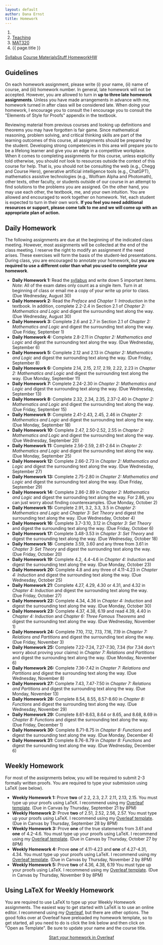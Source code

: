 ```yaml
---
layout: default
author: Dana Ernst
title: Homework
---
```


<ol class="breadcrumb">
  <li><a href="/"><i class="fa fa-home"></i></a></li>
  <li><a href="/teaching/">Teaching</a></li>
  <li><a href="/teaching/mat320f23">MAT320</a></li>
  <li class="active">{{ page.title }}</li>
</ol>

<div class="row">
<div class="col-xs-12">
<div class="btn-group btn-group-justified">
<a class="btn btn-default btn-success" href="{{site.baseurl}}/teaching/mat320f23/syllabus/">Syllabus</a>
<a class="btn btn-default btn-primary" href="{{site.baseurl}}/teaching/mat320f23/materials/">
<span class="hidden-xs">Course Materials</span><span class="visible-xs">Stuff</span>
</a>
<a class="btn btn-default btn-warning" href="{{site.baseurl}}/teaching/mat320f23/homework/">
<span class="hidden-xs">Homework</span><span class="visible-xs">HW</span>
</a>
</div>
</div>
</div>

## Guidelines ##
On each homework assignment, please write (i) your name, (ii) name of course, and (iii) homework number. In general, late homework will not be accepted. However, you are allowed to turn in **up to three late homework assignments**. Unless you have made arrangements in advance with me, homework turned in after class will be considered late. When doing your homework, I encourage you to consult the I encourage you to consult the "Elements of Style for Proofs" appendix in the textbook.

Reviewing material from previous courses and looking up definitions and theorems you may have forgotten is fair game. Since mathematical reasoning, problem solving, and critical thinking skills are part of the learning outcomes of this course, all assignments should be prepared by the student. Developing strong competencies in this area will prepare you to be a lifelong learner and give you an edge in a competitive workplace. When it comes to completing assignments for this course, unless explicitly told otherwise, you should *not* look to resources outside the context of this course for help.  That is, you should not be consulting the web (e.g., Chegg and Course Hero), generative artificial intelligence tools (e.g., ChatGPT), mathematics assistive technologies (e.g., Wolfram Alpha and Photomath), other texts, other faculty, or students outside of our course in an attempt to find solutions to the problems you are assigned.  On the other hand, you may use each other, the textbook, me, and your own intuition. You are allowed and encouraged to work together on homework. Yet, each student is expected to turn in their own work.  **If you feel you need additional resources or support, please come talk to me and we will come up with an appropriate plan of action.**

## Daily Homework ##
The following assignments are due at the beginning of the indicated class meeting. However, most assignments will be collected at the end of the class meeting.  I reserve the right to modify an assignment if the need arises.  These exercises will form the basis of the student-led presentations.  During class, you are encouraged to annotate your homework, but **you are required to use a different color than what you used to complete your homework**.

- **Daily Homework 1:** Read the [syllabus]({{site.baseurl}}/teaching/mat320f23/syllabus/) and write down 5 important items.  *Note:*  All of the exam dates only count as a single item.  Turn in at beginning of class or email me a copy of your write up prior to class. (Due Wednesday, August 30)
- **Daily Homework 2:** Read the *Preface* and *Chapter 1: Introduction* in the textbook. In addition, complete 2.2-2.4 in Section 2.1 of *Chapter 2: Mathematics and Logic* and digest the surrounding text along the way. (Due Wednesday, August 30)
- **Daily Homework 3:** Complete 2.6 and 2.7 in Section 2.1 of *Chapter 2: Mathematics and Logic* and digest the surrounding text along the way. (Due Friday, September 1)
- **Daily Homework 4:** Complete 2.8-2.11 in *Chapter 2: Mathematics and Logic* and digest the surrounding text along the way. (Due Wednesday, September 6)
- **Daily Homework 5:** Complete 2.12 and 2.13 in *Chapter 2: Mathematics and Logic* and digest the surrounding text along the way. (Due Friday, September 8)
- **Daily Homework 6:** Complete 2.14, 2.15, 2.17, 2.19, 2.22, 2.23 in *Chapter 2: Mathematics and Logic* and digest the surrounding text along the way. (Due Monday, September 11)
- **Daily Homework 7:** Complete 2.24-2.30 in *Chapter 2: Mathematics and Logic* and digest the surrounding text along the way. (Due Wednesday, September 13)
- **Daily Homework 8:** Complete 2.32, 2.34, 2.35, 2.37-2.40 in *Chapter 2: Mathematics and Logic* and digest the surrounding text along the way. (Due Friday, September 15)
- **Daily Homework 9:** Complete 2.41-2.43, 2.45, 2.46 in *Chapter 2: Mathematics and Logic* and digest the surrounding text along the way. (Due Monday, September 18)
- **Daily Homework 10:** Complete 2.47, 2.50-2.52, 2.55 in *Chapter 2: Mathematics and Logic* and digest the surrounding text along the way. (Due Wednesday, September 20)
- **Daily Homework 11:** Complete 2.56-2.59, 2.61-2.64 in *Chapter 2: Mathematics and Logic* and digest the surrounding text along the way. (Due Monday, September 25)
- **Daily Homework 12:** Complete 2.66-2.73 in *Chapter 2: Mathematics and Logic* and digest the surrounding text along the way. (Due Wednesday, September 27)
- **Daily Homework 13:** Complete 2.75-2.80 in *Chapter 2: Mathematics and Logic* and digest the surrounding text along the way. (Due Friday, September 29)
- **Daily Homework 14:** Complete 2.86-2.89 in *Chapter 2: Mathematics and Logic* and digest the surrounding text along the way. For 2.86, you can just worry about finding counterexamples. (Due Monday, October 2)
- **Daily Homework 15:** Complete 2.91, 3.2, 3.3, 3.5 in *Chapter 2: Mathematics and Logic* and *Chapter 3: Set Theory* and digest the surrounding text along the way. (Due Wednesday, October 4)
- **Daily Homework 16:** Complete 3.7-3.10, 3.12 in *Chapter 3: Set Theory* and digest the surrounding text along the way. (Due Friday, October 6)
- **Daily Homework 17:** Complete 3.48-3.53 in *Chapter 3: Set Theory* and digest the surrounding text along the way. (Due Wednesday, October 18)
- **Daily Homework 18:** Complete 3.59, 3.60 and any three from 3.61 in *Chapter 3: Set Theory* and digest the surrounding text along the way. (Due Friday, October 20)
- **Daily Homework 19:** Complete 4.2, 4.4-4.6 in *Chapter 4: Induction* and digest the surrounding text along the way. (Due Monday, October 23)
- **Daily Homework 20:** Complete 4.8 and any three of 4.11-4.23 in *Chapter 4: Induction* and digest the surrounding text along the way. (Due Wednesday, October 25)
- **Daily Homework 21:** Complete 4.27, 4.29, 4.30 or 4.31, and 4.32 in *Chapter 4: Induction* and digest the surrounding text along the way. (Due Friday, October 27)
- **Daily Homework 22:** Complete 4.34, 4.36 in *Chapter 4: Induction* and digest the surrounding text along the way. (Due Monday, October 30)
- **Daily Homework 23:** Complete 4.37, 4.38, 6.19 and read 4.39, 4.40 in *Chapter 4: Induction* and *Chapter 6: Three Famous Theorems* and digest the surrounding text along the way. (Due Wednesday, November 1)
- **Daily Homework 24:** Complete 7.10, 7.12, 7.13, 7.16, 7.19 in *Chapter 7: Relations and Partitions* and digest the surrounding text along the way. (Due Friday, November 3)
- **Daily Homework 25:** Complete 7.22-7.24, 7.27-7.30, 7.34 (for 7.34 don't worry about proving your claims) in *Chapter 7: Relations and Partitions* and digest the surrounding text along the way. (Due Monday, November 6)
- **Daily Homework 26:** Complete 7.36-7.42 in *Chapter 7: Relations and Partitions* and digest the surrounding text along the way. (Due Wednesday, November 8)
- **Daily Homework 27:** Complete 7.43, 7.47-7.50 in *Chapter 7: Relations and Partitions* and digest the surrounding text along the way. (Due Monday, November 13)
- **Daily Homework 28:** Complete 8.54, 8.55, 8.57-8.60 in *Chapter 8: Functions* and digest the surrounding text along the way. (Due Wednesday, November 29)
- **Daily Homework 29:** Complete 8.61-8.63, 8.64 or 8.65, and 8.68, 8.69 in *Chapter 8: Functions* and digest the surrounding text along the way. (Due Friday, December 1)
- **Daily Homework 30:** Complete 8.71-8.75 in *Chapter 8: Functions* and digest the surrounding text along the way. (Due Monday, December 4)
- **Daily Homework 31:** Complete 8.76-8.79 in *Chapter 8: Functions* and digest the surrounding text along the way. (Due Wednesday, December 6)

## Weekly Homework ##
For most of the assignments below, you will be required to submit 2-3 formally written proofs. You are required to type your submission using LaTeX (see below). 

<!-- You can either submit a hardcopy of your assignment or email me the PDF of your completed work. If you email me the PDF, please name your file as <code>WeeklyX-LastName.pdf</code>, where <code>X</code> is the number of the assignment and <code>LastName</code> is your last name.  Notice there are no spaces in the filename. -->

<!-- Submit your the PDF to the corresponding assignment on BbLearn. -->

- **Weekly Homework 1:** Prove **two** of 2.2, 2.3, 2.7. 2.11, 2.13, 2.15. You must type up your proofs using LaTeX.  I recommend using my [Overleaf template](https://www.overleaf.com/latex/templates/weekly-homework-x/cbpdxbqknrvq). (Due in Canvas by Thursday, September 21 by 8PM)
- **Weekly Homework 2:** Prove **two** of 2.51, 2.52, 2.56, 2.57. You must type up your proofs using LaTeX.  I recommend using my [Overleaf template](https://www.overleaf.com/latex/templates/weekly-homework-x/cbpdxbqknrvq). (Due in Canvas by Thursday, September 28 by 8PM)
- **Weekly Homework 3:** Prove **one** of the true statements from 3.61 and **one** of 4.2-4.6. You must type up your proofs using LaTeX.  I recommend using my [Overleaf template](https://www.overleaf.com/latex/templates/weekly-homework-x/cbpdxbqknrvq). (Due in Canvas by Thursday, October 27 by 8PM)
- **Weekly Homework 4:** Prove **one** of 4.11-4.23 and **one** of 4.27-4.31, 4.34. You must type up your proofs using LaTeX.  I recommend using my [Overleaf template](https://www.overleaf.com/latex/templates/weekly-homework-x/cbpdxbqknrvq). (Due in Canvas by Thursday, November 2 by 8PM)
- **Weekly Homework 5:** Prove **two** of 4.36, 4.38, 6.19 You must type up your proofs using LaTeX.  I recommend using my [Overleaf template](https://www.overleaf.com/latex/templates/weekly-homework-x/cbpdxbqknrvq). (Due in Canvas by Thursday, November 9 by 8PM)



<!-- - **Weekly Homework 1:** Watch "Grit: the power of passion and perseverance" and any other 4 videos listed under <em>Videos on Growth Mindset and Productive Failure</em> on the <a href="{{site.baseurl}}/teaching/mat320f23/materials/">Course Materials</a> page and then write a reflection that is at least 15 sentences long. You should list the videos you watched. Rather than reflecting on each video separately, try to reflect on growth mindset, productive failure, and grit, in general. <b>You are required to type your reflection using LaTeX</b>. For this assignment, I suggest you use the template on [Overleaf](https://www.overleaf.com/) found [here](https://www.overleaf.com/latex/templates/weekly-homework-1-for-reflection-on-growth-mindset-and-productive-failure-foundations-of-mathematics/pxwcxqqrqmdv) (after clicking link, click on "Open as Template") instead of using the "Start your homework in Overleaf" link below.  (Due ??? by 8PM) -->

<!-- - **Weekly Homework 2:** Prove **one** of 2.7, 2.11, 2.13. You must type up your proofs using LaTeX.  I suggest you use my Overleaf template, which you can access by clicking the "Start your homework in Overleaf" link below. (Due Friday, September 10 by 8PM)
- **Weekly Homework 3:** Prove **one** of the ones you did not do for Weekly Homework 2 and then prove **one** of 2.14 or 2.15. You must type up your proofs using LaTeX.  You can access an Overleaf template by clicking the "Start your homework in Overleaf" link below. (Due Friday, September 17 by 8PM)
- **Weekly Homework 4:** Prove Theorem 2.57 and **one** of Theorems 2.51, 2.52, 2.56. You must type up your proofs using LaTeX.  You can access an Overleaf template by clicking the "Start your homework in Overleaf" link below. (Due Friday, September 24 by 8PM)
- **Weekly Homework 5:** Prove both of Problem 2.86(i) and Theorem 2.88. You must type up your proofs using LaTeX.  You can access an Overleaf template by clicking the "Start your homework in Overleaf" link below. (Due Friday, October 1 by 8PM)
- **Weekly Homework 6:** Prove **two** of Theorem 3.56, Problem 3.61(a), Problem 3.61(c), Problem 3.61(e), or Problem 3.62. You must type up your proofs using LaTeX.  You can access an Overleaf template by clicking the "Start your homework in Overleaf" link below. (Due Friday, October 22 by 8PM)
- **Weekly Homework 7:** Prove **two** of Theorems 4.2-4.8, Problem 4.8. You must type up your proofs using LaTeX.  You can access an Overleaf template by clicking the "Start your homework in Overleaf" link below. (Due Friday, October 29 by 8PM)
- **Weekly Homework 8:** Prove **one** of Theorems 4.11-4.23 and **one** of Theorems 4.27-4.31. You must type up your proofs using LaTeX.  You can access an Overleaf template by clicking the "Start your homework in Overleaf" link below. (Due Friday, November 5 by 8PM)
- **Weekly Homework 9:** Prove **one** of Problems 4.32-4.34. You must type up your proofs using LaTeX.  You can access an Overleaf template by clicking the "Start your homework in Overleaf" link below. (Due Friday, November 12 by 8PM) -->

## Using LaTeX for Weekly Homework ##
You are required to use LaTeX to type up your Weekly Homework assignments. The easiest way to get started with LaTeX is to use an online editor.  I recommend using my [Overleaf](https://overleaf.com), but there are other options.  The good folks over at Overleaf have preloaded my homework template, so to get started, all you need to do is click the link below and then click on "Open as Template". Be sure to update your name and the course title.

<center>
<a href="https://www.overleaf.com/latex/templates/weekly-homework-x/cbpdxbqknrvq" class="btn btn-primary btn-lg" role="button">Start your homework in Overleaf</a>
</center>

<br>
